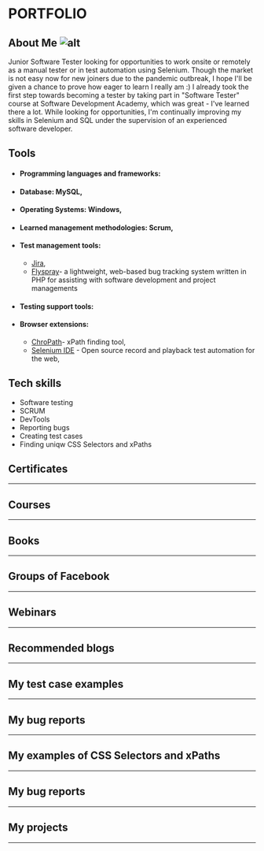# PORTFOLIO

## About Me ![alt](http://media-exp1.licdn.com/dms/image/C5635AQEZKtwn_zUJWw/profile-framedphoto-shrink_200_200/0/1604853542631?e=1606064400&v=beta&t=4AxcXPIZao5Bwt-rr5F79gKUD42Cs0RoDi0k_wad8To)
Junior Software Tester looking for opportunities to work onsite or remotely as a manual tester or in test automation using Selenium. Though the market is not easy now for new joiners due to the pandemic outbreak, I hope I'll be given a chance to prove how eager to learn I really am :) I already took the first step towards becoming a tester by taking part in "Software Tester" course at Software Development Academy, which was great - I've learned there a lot. While looking for opportunities, I'm continually improving my skills in Selenium and SQL under the supervision of an experienced software developer. 

## Tools

* #### Programming languages and frameworks:
* #### Database: MySQL, 
* #### Operating Systems: Windows,
* #### Learned management methodologies: Scrum, 
* #### Test management tools:
  * [Jira](https://www.atlassian.com/software/jira),
  * [Flyspray](http://www.flyspray.org)- a lightweight, web-based bug tracking system written in PHP for assisting with software development and project managements
* #### Testing support tools:
* #### Browser extensions:
  * [ChroPath](https://chrome.google.com/webstore/detail/chropath/ljngjbnaijcbncmcnjfhigebomdlkcjo)- xPath finding tool, 
  * [Selenium IDE](https://chrome.google.com/webstore/detail/selenium-ide/mooikfkahbdckldjjndioackbalphokd) - Open source record and playback test automation for the web,

## Tech skills

* Software testing
* SCRUM
* DevTools
* Reporting bugs
* Creating test cases
* Finding uniqw CSS Selectors and xPaths


## Certificates
***
## Courses
***
## Books
***
## Groups of Facebook
***
## Webinars
***
## Recommended blogs
***
## My test case examples
***
## My bug reports
***
## My examples of CSS Selectors and xPaths
***
## My bug reports
***
## My projects
***
